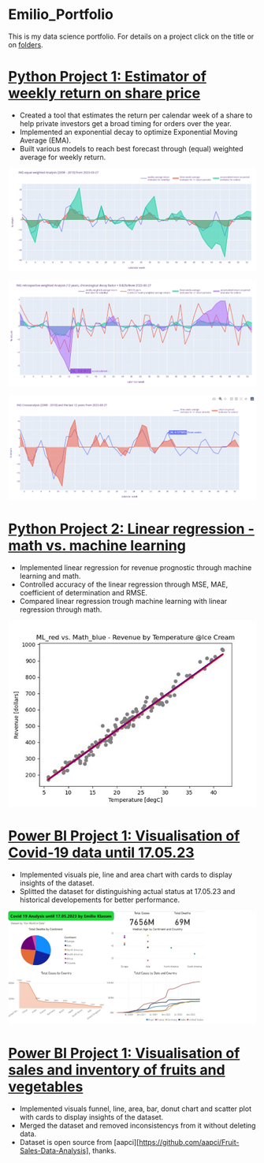 # Emilio_Portfolio
This is my data science portfolio. For details on a project click on the title or on [folders](https://github.com/crunchingdata/Emilio_Portfolio/tree/main).
# [Python Project 1: Estimator of weekly return on share price](https://github.com/crunchingdata/Estimator_of_weekly_return_on_share_price)
* Created a tool that estimates the return per calendar week of a share to help private investors get a broad timing for orders over the year.
* Implemented an exponential decay to optimize Exponential Moving Average (EMA).
* Built various models to reach best forecast through (equal) weighted average for weekly return.

![](/Images/INGreturnanalysis20082010.jpg)

![](/Images/INGretrospectivereturnanalysis12years.jpg)

![](/Images/INGreturncrossanalysis2008201012years.jpg)

# [Python Project 2: Linear regression - math vs. machine learning](https://github.com/crunchingdata/Linear_regression_-_math_vs_machine_learning)
* Implemented linear regression for revenue prognostic through machine learning and math.
* Controlled accuracy of the linear regression through MSE, MAE, coefficient of determination and RMSE.
* Compared linear regression trough machine learning with linear regression through math.

[![](/Images/ML_red_vs_Math_blue_scatterplot.jpg)](https://github.com/crunchingdata/Linear_regression_-_math_vs_machine_learning)

# [Power BI Project 1: Visualisation of Covid-19 data until 17.05.23](https://app.powerbi.com/view?r=eyJrIjoiYThmMjJkOGYtOTM3My00ODZiLWJkODYtZTU0NDA5NTgzNDA3IiwidCI6ImFlOTE5MDJhLTU0MWUtNGQzMi1iZGRmLTJiYzc2ZWQxZGE4MiJ9)

* Implemented visuals pie, line and area chart with cards to display insights of the dataset.  
* Splitted the dataset for distinguishing actual status at 17.05.23 and historical developements for better performance.

[![](/Images/Dashboard_Covid-19_until_17-05-2023.jpg)](https://app.powerbi.com/view?r=eyJrIjoiYThmMjJkOGYtOTM3My00ODZiLWJkODYtZTU0NDA5NTgzNDA3IiwidCI6ImFlOTE5MDJhLTU0MWUtNGQzMi1iZGRmLTJiYzc2ZWQxZGE4MiJ9)

# [Power BI Project 1: Visualisation of sales and inventory of fruits and vegetables](https://app.powerbi.com/view?r=eyJrIjoiYThmMjJkOGYtOTM3My00ODZiLWJkODYtZTU0NDA5NTgzNDA3IiwidCI6ImFlOTE5MDJhLTU0MWUtNGQzMi1iZGRmLTJiYzc2ZWQxZGE4MiJ9)
* Implemented visuals funnel, line, area, bar, donut chart and scatter plot with cards to display insights of the dataset.  
* Merged the dataset and removed inconsistencys from it without deleting data.
* Dataset is open source from [aapci][https://github.com/aapci/Fruit-Sales-Data-Analysis], thanks.
